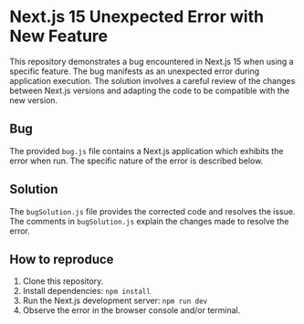 # Next.js 15 Unexpected Error with New Feature

This repository demonstrates a bug encountered in Next.js 15 when using a specific feature. The bug manifests as an unexpected error during application execution.  The solution involves a careful review of the changes between Next.js versions and adapting the code to be compatible with the new version.  

## Bug

The provided `bug.js` file contains a Next.js application which exhibits the error when run.  The specific nature of the error is described below.

## Solution

The `bugSolution.js` file provides the corrected code and resolves the issue.   The comments in `bugSolution.js` explain the changes made to resolve the error.

## How to reproduce

1. Clone this repository.
2. Install dependencies: `npm install`
3. Run the Next.js development server: `npm run dev`
4. Observe the error in the browser console and/or terminal.